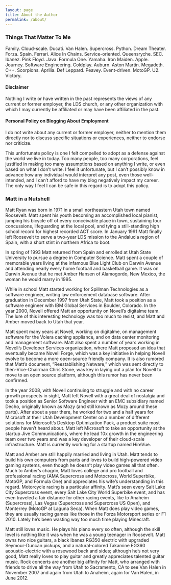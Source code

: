 ```yaml
---
layout: page
title: About the Author
permalink: /about/
---
```

### Things That Matter To Me

Family. Cloud-scale. Ducati. Van Halen. Supercross. Python. Dream Theater. Forza. Spain. Ferrari. Alice In Chains. Service-oriented. Queensryche. SEC. Ibanez. Pink Floyd. Java. Formula One. Yamaha. Iron Maiden. Apple. Journey. Software Engineering. Coldplay. Auburn. Aston Martin. Megadeth. C++. Scorpions. Aprilia. Def Leppard. Peavey. Event-driven. MotoGP. U2. Victory.

#### Disclaimer

Nothing I write or have written in the past represents the views of any current or former employer, the LDS church, or any other organization with which I may currently be affiliated or may have been affiliated in the past.

#### Personal Policy on Blogging About Employment
I do not write about any current or former employer, neither to mention them directly nor to discuss specific situations or experiences, neither to endorse nor criticize.

This unfortunate policy is one I felt compelled to adopt as a defense against the world we live in today.  Too many people, too many corporations, feel justified in making too many assumptions based on anything I write, or even based on what I don’t write.  I feel it unfortunate, but I can’t possibly know in advance how any individual would interpret any post, even those well-intended, and I can’t afford to have my blog negatively impact my career.  The only way I feel I can be safe in this regard is to adopt this policy.

### Matt in a Nutshell

Matt Ryan was born in 1971 in a small northeastern Utah town named Roosevelt.  Matt spent his youth becoming an accomplished local pianist, jumping his bicycle off of every conceivable place in town, sustaining four concussions, lifeguarding at the local pool, and tying a still-standing high school record for highest recorded ACT score.  In January 1991 Matt finally left Roosevelt to serve a two-year LDS mission to the Andalucia region of Spain, with a short stint in northern Africa to boot.

In spring of 1993 Matt returned from Spain and enrolled at Utah State University to pursue a degree in Computer Science.  Matt spent a couple of memorable years living at the infamous Blue Light Club on Darwin Avenue and attending nearly every home football and basketball game.  It was on Darwin Avenue that he met Amber Hansen of Alamogordo, New Mexico, the woman he would marry in 1995.

While in school Matt started working for Spillman Technologies as a software engineer, writing law enforcement database software.  After graduation in December 1997 from Utah State, Matt took a position as a software engineer with IBM Global Services in Boulder, Colorado.  In the year 2000, Novell offered Matt an opportunity on Novell’s digitalme team.  The lure of this interesting technology was too much to resist, and Matt and Amber moved back to Utah that year.

Matt spent many years at Novell, working on digitalme, on management software for the Volera caching appliance, and on data center monitoring and management software.  Matt also spent a number of years working in Novell’s Developer Services organization, where Matt proposed an idea that eventually became Novell Forge, which was a key initiative in helping Novell evolve to become a more open-source friendly company.  It is also rumored that Matt’s document, “Reestablishing Netware,” which was sent directly to then-Vice-Chairman Chris Stone, was key in laying out a plan for Novell to move to an open source platform, although this rumor has never been confirmed.

In the year 2008, with Novell continuing to struggle and with no career growth prospects in sight, Matt left Novell with a great deal of nostalgia and took a position as Senior Software Engineer with an EMC subsidiary named Decho, originally known as Mozy (and still known as Mozy around these parts).  After about a year there, he worked for two and a half years for Microsoft at their Utah Development Center on a number of different solutions for Microsoft’s Desktop Optimization Pack, a product suite most people haven’t heard about.  Matt left Microsoft to take an opportunity at the startup Jive Communications, where he lead 10x growth in the engineering team over two years and was a key developer of their cloud-scale infrastructure.  Matt is currently working for a startup named HireVue.

Matt and Amber are still happily married and living in Utah.  Matt tends to build his own computers from parts and loves to build high-powered video gaming systems, even though he doesn’t play video games all that often.  Much to Amber’s chagrin, Matt loves college and pro football and professional racing (AMA Supercross and Motocross, World Superbike, MotoGP, and Formula One) and appreciates his wife’s understanding in this regard.  Motorcycle racing is a particular affinity.  Matt’s seen every Salt Lake City Supercross event, every Salt Lake City World Superbike event, and has even traveled a fair distance for other racing events, like to Anaheim (Supercross), Las Vegas (Supercross and Supercross US Open), and Monterrey (MotoGP at Laguna Seca).  When Matt does play video games, they are usually racing games like those in the Forza Motorsport series or F1 2010.  Lately he’s been wasting way too much time playing Minecraft.

Matt still loves music.  He plays his piano every so often, although the skill level is nothing like it was when he was a young teenager in Roosevelt.  Matt owns two nice guitars, a black Ibanez RG350 electric with upgraded Seymour-Duncan pickups, and a natural-colored Takamine EG360 acoustic-electric with a rosewood back and sides; although he’s not very good, Matt really loves to play guitar and greatly appreciates talented guitar music.  Rock concerts are another big affinity for Matt, who arranged with friends to drive all the way from Utah to Sacramento, CA to see Van Halen in November 2007 and again from Utah to Anaheim, again for Van Halen, in June 2012.